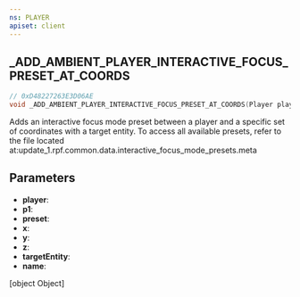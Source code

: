 ```yaml
---
ns: PLAYER
apiset: client
---
```

## _ADD_AMBIENT_PLAYER_INTERACTIVE_FOCUS_PRESET_AT_COORDS

```c
// 0xD48227263E3D06AE
void _ADD_AMBIENT_PLAYER_INTERACTIVE_FOCUS_PRESET_AT_COORDS(Player player,Vector3* p1,const char* preset,float x,float y,float z,Entity targetEntity,const char* name);
```

Adds an interactive focus mode preset between a player and a specific set of coordinates with a target entity.
To access all available presets, refer to the file located at:update_1.rpf.common.data.interactive_focus_mode_presets.meta


## Parameters
* **player**:
* **p1**:
* **preset**:
* **x**:
* **y**:
* **z**:
* **targetEntity**:
* **name**:


[object Object]

